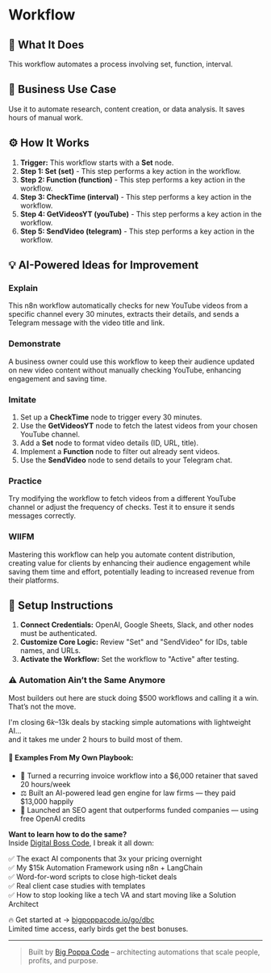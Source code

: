 # Workflow

## 🚀 What It Does
This workflow automates a process involving set, function, interval.

## 💼 Business Use Case
Use it to automate research, content creation, or data analysis. It saves hours of manual work.

## ⚙️ How It Works
1.  **Trigger:** This workflow starts with a **Set** node.
2. **Step 1: Set (set)** - This step performs a key action in the workflow.
3. **Step 2: Function (function)** - This step performs a key action in the workflow.
4. **Step 3: CheckTime (interval)** - This step performs a key action in the workflow.
5. **Step 4: GetVideosYT (youTube)** - This step performs a key action in the workflow.
6. **Step 5: SendVideo (telegram)** - This step performs a key action in the workflow.

## 💡 AI-Powered Ideas for Improvement
### Explain
This n8n workflow automatically checks for new YouTube videos from a specific channel every 30 minutes, extracts their details, and sends a Telegram message with the video title and link.

### Demonstrate
A business owner could use this workflow to keep their audience updated on new video content without manually checking YouTube, enhancing engagement and saving time.

### Imitate
1. Set up a **CheckTime** node to trigger every 30 minutes.
2. Use the **GetVideosYT** node to fetch the latest videos from your chosen YouTube channel.
3. Add a **Set** node to format video details (ID, URL, title).
4. Implement a **Function** node to filter out already sent videos.
5. Use the **SendVideo** node to send details to your Telegram chat.

### Practice
Try modifying the workflow to fetch videos from a different YouTube channel or adjust the frequency of checks. Test it to ensure it sends messages correctly.

### WIIFM
Mastering this workflow can help you automate content distribution, creating value for clients by enhancing their audience engagement while saving them time and effort, potentially leading to increased revenue from their platforms.

## 🔧 Setup Instructions
1. **Connect Credentials:** OpenAI, Google Sheets, Slack, and other nodes must be authenticated.
2. **Customize Core Logic:** Review "Set" and "SendVideo" for IDs, table names, and URLs.
3. **Activate the Workflow:** Set the workflow to "Active" after testing.

### ⚠️ Automation Ain’t the Same Anymore

Most builders out here are stuck doing $500 workflows and calling it a win.  
That’s not the move.  

I'm closing $6k–$13k deals by stacking simple automations with lightweight AI...  
and it takes me under 2 hours to build most of them.

#### 🧠 Examples From My Own Playbook:
- 🔁 Turned a recurring invoice workflow into a $6,000 retainer that saved 20 hours/week  
- ⚖️ Built an AI-powered lead gen engine for law firms — they paid $13,000 happily  
- 🚀 Launched an SEO agent that outperforms funded companies — using free OpenAI credits  

**Want to learn how to do the same?**  
Inside [Digital Boss Code](https://bigpoppacode.io/go/dbc), I break it all down:

✅ The exact AI components that 3x your pricing overnight  
✅ My $15k Automation Framework using n8n + LangChain  
✅ Word-for-word scripts to close high-ticket deals  
✅ Real client case studies with templates  
✅ How to stop looking like a tech VA and start moving like a Solution Architect  

🔥 Get started at → [bigpoppacode.io/go/dbc](https://bigpoppacode.io/go/dbc)  
Limited time access, early birds get the best bonuses.

---
> Built by [Big Poppa Code](https://bigpoppacode.io) – architecting automations that scale people, profits, and purpose.
